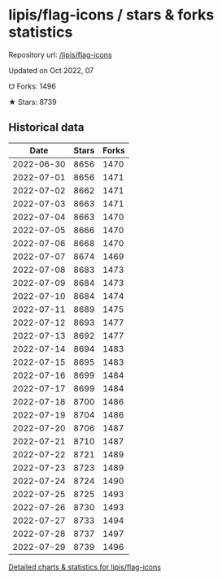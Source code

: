 # lipis/flag-icons / stars & forks statistics

Repository url: [/lipis/flag-icons](https://github.com/lipis/flag-icons)

Updated on Oct 2022, 07

☋ Forks: 1496

★ Stars: 8739

## Historical data
| Date | Stars | Forks |
|------|-------|-------|
| 2022-06-30 | 8656 | 1470 | 
| 2022-07-01 | 8656 | 1471 | 
| 2022-07-02 | 8662 | 1471 | 
| 2022-07-03 | 8663 | 1471 | 
| 2022-07-04 | 8663 | 1470 | 
| 2022-07-05 | 8666 | 1470 | 
| 2022-07-06 | 8668 | 1470 | 
| 2022-07-07 | 8674 | 1469 | 
| 2022-07-08 | 8683 | 1473 | 
| 2022-07-09 | 8684 | 1473 | 
| 2022-07-10 | 8684 | 1474 | 
| 2022-07-11 | 8689 | 1475 | 
| 2022-07-12 | 8693 | 1477 | 
| 2022-07-13 | 8692 | 1477 | 
| 2022-07-14 | 8694 | 1483 | 
| 2022-07-15 | 8695 | 1483 | 
| 2022-07-16 | 8699 | 1484 | 
| 2022-07-17 | 8699 | 1484 | 
| 2022-07-18 | 8700 | 1486 | 
| 2022-07-19 | 8704 | 1486 | 
| 2022-07-20 | 8706 | 1487 | 
| 2022-07-21 | 8710 | 1487 | 
| 2022-07-22 | 8721 | 1489 | 
| 2022-07-23 | 8723 | 1489 | 
| 2022-07-24 | 8724 | 1490 | 
| 2022-07-25 | 8725 | 1493 | 
| 2022-07-26 | 8730 | 1493 | 
| 2022-07-27 | 8733 | 1494 | 
| 2022-07-28 | 8737 | 1497 | 
| 2022-07-29 | 8739 | 1496 | 


[Detailed charts & statistics for lipis/flag-icons](https://reviewgithub.com/rep/lipis/flag-icons)
